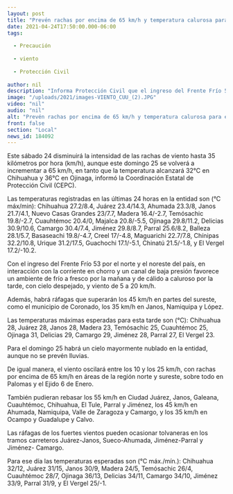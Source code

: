 ```yaml
---
layout: post
title: "Prevén rachas por encima de 65 km/h y temperatura calurosa para este domingo"
date: 2021-04-24T17:50:00.000-06:00
tags:
  
  - Precaución
  
  - viento
  
  - Protección Civil
  
author: nil
description: "Informa Protección Civil que el ingreso del Frente Frío 53 trae un cielo mayormente nublado y varios municipios rebasarán los 30°C; durante este sábado 24 de abril la intensidad del viento disminuye a 35 km/h"
image: "/uploads/2021/images-VIENTO_CUU_(2).JPG"
video: "nil"
audio: "nil"
alt: "Prevén rachas por encima de 65 km/h y temperatura calurosa para este domingo"
front: false
section: "Local"
news_id: 184092
---
```


Este sábado 24 disminuirá la intensidad de las rachas de viento hasta 35 kilómetros por hora (km/h), aunque este domingo 25 se volverá a incrementar a 65 km/h, en tanto que la temperatura alcanzará 32°C en Chihuahua y 36°C en Ojinaga, informó la Coordinación Estatal de Protección Civil (CEPC).

 

Las temperaturas registradas en las últimas 24 horas en la entidad son (°C máx/min): Chihuahua 27.2/8.4, Juárez 23.4/14.3, Ahumada 23.3/8, Janos 21.7/4.1, Nuevo Casas Grandes 23/7.7, Madera 16.4/-2.7, Temósachic 19.8/-2.7, Cuauhtémoc 20.4/0, Majalca 20.8/-5.5, Ojinaga 29.8/11.2, Delicias 30.9/10.6, Camargo 30.4/7.4, Jiménez 29.8/8.7, Parral 25.6/8.2, Balleza 28.1/5.7, Basaseachi 19.8/-4.7, Creel 17/-4.8, Maguarichi 22.7/7.8, Chínipas 32.2/10.8, Urique 31.2/17.5, Guachochi 17.1/-5.1, Chinatú 21.5/-1.8, y El Vergel 17.2/-10.2.

 

Con el ingreso del Frente Frío 53 por el norte y el noreste del país, en interacción con la corriente en chorro y un canal de baja presión favorece un ambiente de frío a fresco por la mañana y de cálido a caluroso por la tarde, con cielo despejado, y viento de 5 a 20 km/h.

 

Además, habrá ráfagas que superarán los 45 km/h en partes del sureste, como el municipio de Coronado, los 35 km/h en Janos, Namiquipa y López.

 

Las temperaturas máximas esperadas para esta tarde son (°C): Chihuahua 28, Juárez 28, Janos 28, Madera 23, Temósachic 25, Cuauhtémoc 25, Ojinaga 31, Delicias 29, Camargo 29, Jiménez 28, Parral 27, El Vergel 23.

 

Para el domingo 25 habrá un cielo mayormente nublado en la entidad, aunque no se prevén lluvias.

 

De igual manera, el viento oscilará entre los 10 y los 25 km/h, con rachas por encima de 65 km/h en áreas de la región norte y sureste, sobre todo en Palomas y el Ejido 6 de Enero.

 

También pudieran rebasar los 55 km/h en Ciudad Juárez, Janos, Galeana, Cuauhtémoc, Chihuahua, El Tule, Parral y Jiménez, los 45 km/h en Ahumada, Namiquipa, Valle de Zaragoza y Camargo, y los 35 km/h en Ocampo y Guadalupe y Calvo.

 

Las ráfagas de los fuertes vientos pueden ocasionar tolvaneras en los tramos carreteros Juárez-Janos, Sueco-Ahumada, Jiménez-Parral y Jiménez- Camargo.

 

Para ese día las temperaturas esperadas son (°C máx./mín.): Chihuahua 32/12, Juárez 31/15, Janos 30/9, Madera 24/5, Temósachic 26/4, Cuauhtémoc 28/7, Ojinaga 36/13, Delicias 34/11, Camargo 34/10, Jiménez 33/9, Parral 31/9, y El Vergel 25/-1.